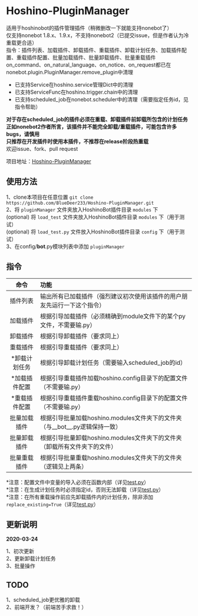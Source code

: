 # Hoshino-PluginManager

适用于hoshinobot的插件管理插件（稍微删改一下就能支持nonebot了）  
仅支持nonebot 1.8.x、1.9.x，不支持nonebot2（已提交issue，但是作者认为冷重载更合适）  
指令：插件列表、加载插件、卸载插件、重载插件、卸载计划任务、加载插件配置、重载插件配置、批量加载插件、批量卸载插件、批量重载插件  
on_command、on_natural_language、on_notice、on_request都已在nonebot.plugin.PluginManager.remove_plugin中清理

* 已支持Service在hoshino.service管理Dict中的清理  
* 已支持ServiceFunc在hoshino.trigger.chain中的清理  
* 已支持scheduled_job在nonebot.scheduler中的清理（需要指定任务id，见指令帮助）

**对于存在scheduled_job的插件必须在重载、卸载插件前卸载所包含的计划任务**  
**正如nonebot2作者所言，该插件并不能完全卸载/重载插件，可能包含许多bugs，请慎用**  
**只推荐在开发插件时使用本插件，不推荐在release阶段热重载**  
欢迎issue、fork、pull request

项目地址：[Hoshino-PluginManager](https://github.com/BlueDeer233/Hoshino-PluginManager)

## 使用方法

1、clone本项目在任意位置 `git clone https://github.com/BlueDeer233/Hoshino-PluginManager.git`  
2、将 `pluginManager` 文件夹放入HoshinoBot插件目录 `modules` 下  
(optional) 将 `load_test` 文件夹放入HoshinoBot插件目录 `modules` 下（用于测试）  
(optional) 将 `load_test.py` 文件放入HoshinoBot插件目录 `config` 下（用于测试）  
3、在config/__bot__.py模块列表中添加 `pluginManager`

## 指令

|   命令    | 功能                                                 |
|:-------:|:---------------------------------------------------|
|  插件列表   | 输出所有已加载插件（强烈建议初次使用该插件的用户朋友先运行一下这个指令）               |
|  加载插件   | 根据引导加载插件（必须精确到module文件下的某个py文件，不需要输.py）            |
|  卸载插件   | 根据引导卸载插件（要求同上）                                     |
|  重载插件   | 根据引导重载插件（要求同上）                                     |
| *卸载计划任务 | 根据引导卸载计划任务（需要输入scheduled_job的id）                   |
| *加载插件配置 | 根据引导重载插件加载hoshino.config目录下的配置文件（不需要输.py）          |
| *重载插件配置 | 根据引导重载插件重载hoshino.config目录下的配置文件（不需要输.py）          |
| 批量加载插件  | 根据引导批量加载hoshino.modules文件夹下的文件夹（与__bot__.py逻辑保持一致） |
| 批量卸载插件  | 根据引导批量卸载hoshino.modules文件夹下的文件夹（卸载所有文件夹下的文件）       |
| 批量重载插件  | 根据引导批量重载hoshino.modules文件夹下的文件夹（逻辑见上两条）            |

*注意：配置文件中变量的导入必须在函数内部（详见[test.py](load_test/test.py)）  
*注意：在生成计划任务时必须指定id，否则无法卸载（详见[test.py](load_test/test.py)）  
*注意：在所有重载操作前应先卸载插件内的计划任务，除非添加`replace_existing=True`（详见[test.py](load_test/test.py)）

## 更新说明

**2020-03-24**

1、初次更新  
2、更新卸载计划任务  
3、批量操作

## TODO

1、scheduled_job更优雅的卸载  
2、前端开发？（前端苦手求救！）